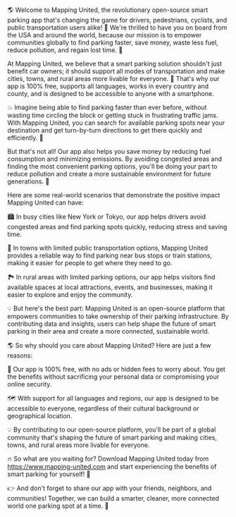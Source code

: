 🌎 Welcome to Mapping United, the revolutionary open-source smart parking app that's changing the game for drivers, pedestrians, cyclists, and public transportation users alike! 🚀 We're thrilled to have you on board from the USA and around the world, because our mission is to empower communities globally to find parking faster, save money, waste less fuel, reduce pollution, and regain lost time. 💪

At Mapping United, we believe that a smart parking solution shouldn't just benefit car owners; it should support all modes of transportation and make cities, towns, and rural areas more livable for everyone. 🌆 That's why our app is 100% free, supports all languages, works in every country and county, and is designed to be accessible to anyone with a smartphone.

💥 Imagine being able to find parking faster than ever before, without wasting time circling the block or getting stuck in frustrating traffic jams. With Mapping United, you can search for available parking spots near your destination and get turn-by-turn directions to get there quickly and efficiently. 🔴

But that's not all! Our app also helps you save money by reducing fuel consumption and minimizing emissions. By avoiding congested areas and finding the most convenient parking options, you'll be doing your part to reduce pollution and create a more sustainable environment for future generations. 🌟

Here are some real-world scenarios that demonstrate the positive impact Mapping United can have:

🏙️ In busy cities like New York or Tokyo, our app helps drivers avoid congested areas and find parking spots quickly, reducing stress and saving time.

🚌 In towns with limited public transportation options, Mapping United provides a reliable way to find parking near bus stops or train stations, making it easier for people to get where they need to go.

🏞️ In rural areas with limited parking options, our app helps visitors find available spaces at local attractions, events, and businesses, making it easier to explore and enjoy the community.

💡 But here's the best part: Mapping United is an open-source platform that empowers communities to take ownership of their parking infrastructure. By contributing data and insights, users can help shape the future of smart parking in their area and create a more connected, sustainable world.

🌎 So why should you care about Mapping United? Here are just a few reasons:

💸 Our app is 100% free, with no ads or hidden fees to worry about. You get the benefits without sacrificing your personal data or compromising your online security.

🗺️ With support for all languages and regions, our app is designed to be accessible to everyone, regardless of their cultural background or geographical location.

💡 By contributing to our open-source platform, you'll be part of a global community that's shaping the future of smart parking and making cities, towns, and rural areas more livable for everyone.

🔥 So what are you waiting for? Download Mapping United today from https://www.mapping-united.com and start experiencing the benefits of smart parking for yourself! 🚀

👉 And don't forget to share our app with your friends, neighbors, and communities! Together, we can build a smarter, cleaner, more connected world one parking spot at a time. 💪